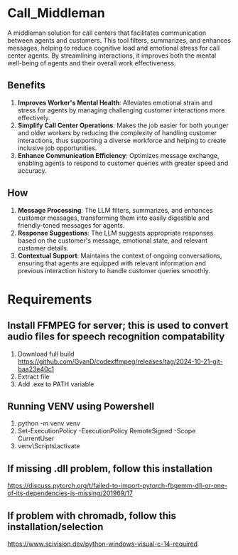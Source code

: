 # Call_Middleman
A middleman solution for call centers that facilitates communication between agents and customers. This tool filters, summarizes, and enhances messages, helping to reduce cognitive load and emotional stress for call center agents. By streamlining interactions, it improves both the mental well-being of agents and their overall work effectiveness.

## Benefits
1. **Improves Worker's Mental Health**: Alleviates emotional strain and stress for agents by managing challenging customer interactions more effectively.
2. **Simplify Call Center Operations**: Makes the job easier for both younger and older workers by reducing the complexity of handling customer interactions, thus supporting a diverse workforce and helping to create inclusive job opportunities.
3. **Enhance Communication Efficiency**: Optimizes message exchange, enabling agents to respond to customer queries with greater speed and accuracy.

## How
1. **Message Processing**: The LLM filters, summarizes, and enhances customer messages, transforming them into easily digestible and friendly-toned messages for agents.
2. **Response Suggestions**: The LLM suggests appropriate responses based on the customer's message, emotional state, and relevant customer details.
3. **Contextual Support**: Maintains the context of ongoing conversations, ensuring that agents are equipped with relevant information and previous interaction history to handle customer queries smoothly.


# Requirements
## Install FFMPEG for server; this is used to convert audio files for speech recognition compatability
1. Download full build https://github.com/GyanD/codexffmpeg/releases/tag/2024-10-21-git-baa23e40c1
2. Extract file
3. Add .exe to PATH variable
## Running VENV using Powershell
1. python -m venv venv
2. Set-ExecutionPolicy -ExecutionPolicy RemoteSigned -Scope CurrentUser
3. venv\Scripts\activate
## If missing .dll problem, follow this installation 
https://discuss.pytorch.org/t/failed-to-import-pytorch-fbgemm-dll-or-one-of-its-dependencies-is-missing/201969/17
## If problem with chromadb, follow this installation/selection
https://www.scivision.dev/python-windows-visual-c-14-required

